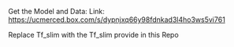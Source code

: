 Get the Model and Data:
Link: https://ucmerced.box.com/s/dypnjxq66y98fdnkad3l4ho3ws5vi761

Replace Tf_slim with the Tf_slim provide in this Repo

